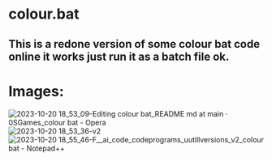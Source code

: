 # colour.bat
## This is a redone version of some colour bat code online it works just run it as a batch file ok.


# Images:

![2023-10-20 18_53_09-Editing colour bat_README md at main · 0SGames_colour bat - Opera](https://github.com/0SGames/colour.bat/assets/112166972/7ee64d98-41bf-434e-b181-82f1cff82464)
![2023-10-20 18_53_36-v2](https://github.com/0SGames/colour.bat/assets/112166972/9c2f960b-a1a5-4fab-a5bd-1887c259487d)
![2023-10-20 18_55_46-F__ai_code_codeprograms_uutillversions_v2_colour bat - Notepad++](https://github.com/0SGames/colour.bat/assets/112166972/d0280b94-ce23-4dc3-b207-66a718ed15e8)
